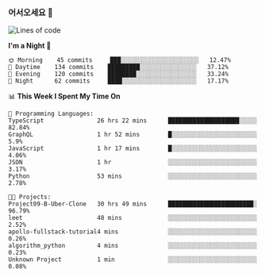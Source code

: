 ### 어서오세요 👋

<!--START_SECTION:waka-->
![Lines of code](https://img.shields.io/badge/From%20Hello%20World%20I%27ve%20Written-5.8%20million%20lines%20of%20code-blue)

**I'm a Night 🦉** 

```text
🌞 Morning    45 commits     ███░░░░░░░░░░░░░░░░░░░░░░   12.47% 
🌆 Daytime    134 commits    █████████░░░░░░░░░░░░░░░░   37.12% 
🌃 Evening    120 commits    ████████░░░░░░░░░░░░░░░░░   33.24% 
🌙 Night      62 commits     ████░░░░░░░░░░░░░░░░░░░░░   17.17%

```


📊 **This Week I Spent My Time On** 

```text
💬 Programming Languages: 
TypeScript               26 hrs 22 mins      ████████████████████░░░░░   82.84% 
GraphQL                  1 hr 52 mins        █░░░░░░░░░░░░░░░░░░░░░░░░   5.9% 
JavaScript               1 hr 17 mins        █░░░░░░░░░░░░░░░░░░░░░░░░   4.06% 
JSON                     1 hr                ░░░░░░░░░░░░░░░░░░░░░░░░░   3.17% 
Python                   53 mins             ░░░░░░░░░░░░░░░░░░░░░░░░░   2.78%

🐱‍💻 Projects: 
Project09-B-Uber-Clone   30 hrs 49 mins      ████████████████████████░   96.79% 
leet                     48 mins             ░░░░░░░░░░░░░░░░░░░░░░░░░   2.52% 
apollo-fullstack-tutorial4 mins              ░░░░░░░░░░░░░░░░░░░░░░░░░   0.26% 
algorithm_python         4 mins              ░░░░░░░░░░░░░░░░░░░░░░░░░   0.23% 
Unknown Project          1 min               ░░░░░░░░░░░░░░░░░░░░░░░░░   0.08%

```


<!--END_SECTION:waka-->
